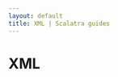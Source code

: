 ```yaml
---
layout: default
title: XML | Scalatra guides
---
```


<div class="page-header">
  <h1>XML</h1>
</div>
